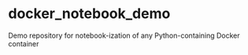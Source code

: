 # docker_notebook_demo
Demo repository for notebook-ization of any Python-containing Docker container
